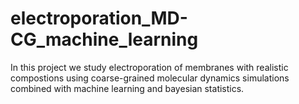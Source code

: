 # electroporation_MD-CG_machine_learning
In this project we study electroporation of membranes with realistic compostions using coarse-grained molecular dynamics simulations combined with machine learning and bayesian statistics. 
